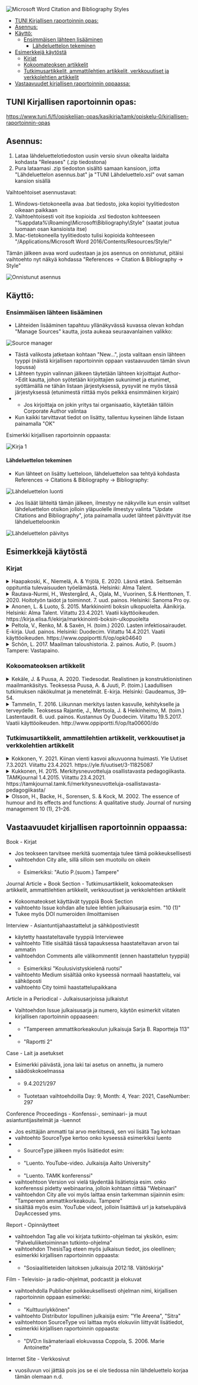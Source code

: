 ![Microsoft Word Citation and Bibliography Styles](https://github.com/jenrant/tuni_lahdeluettelo/blob/master/Photos/BibWord.png "BibWord")

<!-- TOC -->
  * [TUNI Kirjallisen raportoinnin opas:](#tuni-kirjallisen-raportoinnin-opas)
  * [Asennus:](#asennus)
  * [Käyttö:](#käyttö)
    * [Ensimmäisen lähteen lisääminen](#ensimmäisen-lähteen-lisääminen)
      * [Lähdeluettelon tekeminen](#lähdeluettelon-tekeminen)
  * [Esimerkkejä käytöstä](#esimerkkejä-käytöstä)
    * [Kirjat](#kirjat)
    * [Kokoomateoksen artikkelit](#kokoomateoksen-artikkelit)
    * [Tutkimusartikkelit, ammattilehtien artikkelit, verkkouutiset ja verkkolehtien artikkelit](#tutkimusartikkelit-ammattilehtien-artikkelit-verkkouutiset-ja-verkkolehtien-artikkelit)
  * [Vastaavuudet kirjallisen raportoinnin oppaassa:](#vastaavuudet-kirjallisen-raportoinnin-oppaassa)
<!-- TOC -->

## TUNI Kirjallisen raportoinnin opas:
https://www.tuni.fi/fi/opiskelijan-opas/kasikirja/tamk/opiskelu-0/kirjallisen-raportoinnin-opas

## Asennus:
1. Lataa lähdeluettelotiedoston uusin versio sivun oikealta laidalta kohdasta "Releases" (.zip tiedostona)
2. Pura lataamasi .zip tiedoston sisältö samaan kansioon, jotta "Lähdeluettelon asennus.bat" ja "TUNI Lähdeluettelo.xsl" ovat saman kansion sisällä

Vaihtoehtoiset asennustavat:
1. Windows-tietokoneella avaa .bat tiedosto, joka kopioi tyylitiedoston oikeaan paikkaan
2. Vaihtoehtoisesti voit itse kopioida .xsl tiedoston kohteeseen "%appdata%\Roaming\Microsoft\Bibliography\Style\" (saatat joutua luomaan osan kansioista itse)
3. Mac-tietokoneella tyylitiedosto tulisi kopioida kohteeseen "/Applications/Microsoft Word 2016/Contents/Resources/Style/"

Tämän jälkeen avaa word uudestaan ja jos asennus on onnistunut, pitäisi vaihtoehto nyt näkyä kohdassa "References -> Citation & Bibliography -> Style"

![Onnistunut asennus](https://github.com/jenrant/tuni_lahdeluettelo/blob/master/Photos/Asennus.png "Onnistunut asennus")

## Käyttö:

### Ensimmäisen lähteen lisääminen
- Lähteiden lisääminen tapahtuu yllänäkyvässä kuvassa olevan kohdan "Manage Sources" kautta, josta aukeaa seuraavanlainen valikko:

![Source manager](https://github.com/jenrant/tuni_lahdeluettelo/blob/master/Photos/SourceManager.png "Source manager")

- Tästä valikosta jatketaan kohtaan "New...", josta valitaan ensin lähteen tyyppi (näistä kirjallisen raportoinnin oppaan vastaavuuden tämän sivun lopussa)
- Lähteen tyypin valinnan jälkeen täytetään lähteen kirjoittajat Author->Edit kautta, johon syötetään kirjoittajien sukunimet ja etunimet, syöttämällä ne tähän listaan järjestyksessä, pysyvät ne myös tässä järjestyksessä (etunimestä riittää myös pelkkä ensimmäinen kirjain)
- - Jos kirjoittaja on jokin yritys tai organisaatio, käytetään tällöin Corporate Author valintaa
- Kun kaikki tarvittavat tiedot on lisätty, tallentuu kyseinen lähde listaan painamalla "OK"

Esimerkki kirjallisen raportoinnin oppaasta:

![Kirja 1](https://github.com/jenrant/tuni_lahdeluettelo/blob/master/Photos/Kirja1.png "Kirja 1")

#### Lähdeluettelon tekeminen
- Kun lähteet on lisätty luetteloon, lähdeluettelon saa tehtyä kohdasta References -> Citations & Bibliography -> Bibliography:

![Lähdeluettelon luonti](https://github.com/jenrant/tuni_lahdeluettelo/blob/master/Photos/LähdeluettelonLuonti.png "Lähdeluettelon luonti")

- Jos lisäät lähteitä tämän jälkeen, ilmestyy ne näkyville kun ensin valitset lähdeluettelon otsikon jolloin yläpuolelle ilmestyy valinta "Update Citations and Bibliography", jota painamalla uudet lähteet päivittyvät itse lähdeluetteloonkin

![Lähdeluettelon päivitys](https://github.com/jenrant/tuni_lahdeluettelo/blob/master/Photos/LähdeluettelonPäivitys.png "Lähdeluettelon päivitys")

## Esimerkkejä käytöstä
### Kirjat
<details> 
  <summary> Haapakoski, K., Niemelä, A. & Yrjölä, E. 2020. Läsnä etänä. Seitsemän oppituntia tulevaisuuden työelämästä. Helsinki: Alma Talent. </summary>

  ![Kirja 1](https://github.com/jenrant/tuni_lahdeluettelo/blob/master/Photos/Kirja1.png)
</details>

<details> 
  <summary> Rautava-Nurmi, H., Westergård, A., Ojala, M., Vuorinen, S.& Henttonen, T. 2020. Hoitotyön taidot ja toiminnot. 7. uud. painos. Helsinki: Sanoma Pro oy. </summary>

![Kirja 2](https://github.com/jenrant/tuni_lahdeluettelo/blob/master/Photos/Kirja2.png)
</details>

<details> 
  <summary> Anonen, L. & Luoto, S. 2015. Markkinointi boksin ulkopuolelta. Äänikirja. Helsinki: Alma Talent. Viitattu 23.4.2021. Vaatii käyttöoikeuden. https://kirja.elisa.fi/ekirja/markkinointi-boksin-ulkopuolelta </summary>

![Kirja 3-1](https://github.com/jenrant/tuni_lahdeluettelo/blob/master/Photos/Kirja3-1.png)
![Kirja 3-2](https://github.com/jenrant/tuni_lahdeluettelo/blob/master/Photos/Kirja3-2.png)
</details>

<details> 
  <summary> Peltola, V., Renko, M. & Saxén, H. (toim.) 2020. Lasten infektiosairaudet. E-kirja. Uud. painos. Helsinki: Duodecim. Viitattu 14.4.2021. Vaatii käyttöoikeuden. https://www.oppiportti.fi/op/opk04640 </summary>

![Kirja 4-1](https://github.com/jenrant/tuni_lahdeluettelo/blob/master/Photos/Kirja4-1.png)
![Kirja 4-2](https://github.com/jenrant/tuni_lahdeluettelo/blob/master/Photos/Kirja4-2.png)
</details>

<details> 
  <summary> Schön, L. 2017. Maailman taloushistoria. 2. painos. Autio, P. (suom.) Tampere: Vastapaino. </summary>

![Kirja 5](https://github.com/jenrant/tuni_lahdeluettelo/blob/master/Photos/Kirja5.png)
</details>

### Kokoomateoksen artikkelit
<details> 
  <summary> Kekäle, J. & Puusa, A. 2020. Tiedesodat. Realistinen ja konstruktionistinen maailmankäsitys. Teoksessa Puusa, A. & Juuti, P. (toim.) Laadullisen tutkimuksen näkökulmat ja menetelmät. E-kirja. Helsinki: Gaudeamus, 39–54. </summary>

![Kokoomateos 1-1](https://github.com/jenrant/tuni_lahdeluettelo/blob/master/Photos/Kokoomateos1-1.png)
![Kokoomateos 1-2](https://github.com/jenrant/tuni_lahdeluettelo/blob/master/Photos/Kokoomateos1-2.png)
</details>

<details> 
  <summary> Tammelin, T. 2016. Liikunnan merkitys lasten kasvulle, kehitykselle ja terveydelle. Teoksessa Rajantie, J., Mertsola, J. & Heikinheimo, M. (toim.) Lastentaudit. 6. uud. painos. Kustannus Oy Duodecim. Viitattu 19.5.2017. Vaatii käyttöoikeuden. http://www.oppiportti.fi/op/lta00600/do </summary>

![Kokoomateos 2-1](https://github.com/jenrant/tuni_lahdeluettelo/blob/master/Photos/Kokoomateos2-1.png)
![Kokoomateos 2-2](https://github.com/jenrant/tuni_lahdeluettelo/blob/master/Photos/Kokoomateos2-2.png)
</details>

### Tutkimusartikkelit, ammattilehtien artikkelit, verkkouutiset ja verkkolehtien artikkelit
<details> 
  <summary> Kokkonen, Y. 2021. Kiinan vienti kasvoi alkuvuonna huimasti. Yle Uutiset 7.3.2021. Viitattu 23.4.2021. https://yle.fi/uutiset/3-11825087 </summary>

![Artikkeli 1-1](https://github.com/jenrant/tuni_lahdeluettelo/blob/master/Photos/Artikkeli1-1.png)
![Artikkeli 1-2](https://github.com/jenrant/tuni_lahdeluettelo/blob/master/Photos/Artikkeli1-2.png)
</details>

<details> 
  <summary> Kukkonen, H. 2015. Merkitysneuvotteluja osallistavasta pedagogiikasta. TAMKjournal 1.4.2015. Viitattu 23.4.2021. https://tamkjournal.tamk.fi/merkitysneuvotteluja-osallistavasta-pedagogiikasta/ </summary>

![Artikkeli 2-1](https://github.com/jenrant/tuni_lahdeluettelo/blob/master/Photos/Artikkeli2-1.png)
![Artikkeli 2-2](https://github.com/jenrant/tuni_lahdeluettelo/blob/master/Photos/Artikkeli2-2.png)
</details>

<details> 
  <summary> Olsson, H., Backe, H., Sorensen, S. & Kock, M. 2002. The essence of humour and its effects and functions: A qualitative study. Journal of nursing management 10 (1), 21–26. </summary>

![Artikkeli 3-1](https://github.com/jenrant/tuni_lahdeluettelo/blob/master/Photos/Artikkeli3-1.png)
![Artikkeli 3-2](https://github.com/jenrant/tuni_lahdeluettelo/blob/master/Photos/Artikkeli3-2.png)
</details>

## Vastaavuudet kirjallisen raportoinnin oppaassa:
Book - Kirjat
- Jos teokseen tarvitsee merkitä suomentaja tulee tämä poikkeuksellisesti vaihtoehdon City alle, sillä silloin sen muotoilu on oikein
- - Esimerkiksi: "Autio P.(suom.) Tampere"

Journal Article + Book Section - Tutkimusartikkelit, kokoomateoksen artikkelit, ammattilehtien artikkelit, verkkouutiset ja verkkolehtien artikkelit
- Kokoomateokset käyttävät tyyppiä Book Section
- vaihtoehto Issue kohdan alle tulee lehtien julkaisusarja esim. "10 (1)"
- Tukee myös DOI numeroiden ilmoittamisen

Interview - Asiantuntijahaastattelut ja sähköpostiviestit
- käytetty haastateltavalle tyyppiä Interviewee
- vaihtoehto Title sisältää tässä tapauksessa haastateltavan arvon tai ammatin
- vaihtoehdon Comments alle välikommentit (ennen haastattelun tyyppiä)
- - Esimerkiksi "Koulusivistyskielenä ruotsi"
- vaihtoehto Medium sisältää onko kyseessä normaali haastattelu, vai sähköposti
- vaihtoehto City toimii haastattelupaikkana

Article in a Periodical - Julkaisusarjoissa julkaistut
- Vaihtoehdon Issue julkaisusarja ja numero, käytön esimerkit viitaten kirjallisen raportoinnin oppaaseen:
- - "Tampereen ammattikorkeakoulun julkaisuja Sarja B. Raportteja 113"
- - "Raportti 2"

Case - Lait ja asetukset
- Esimerkki päivästä, jona laki tai asetus on annettu, ja numero säädöskokoelmassa
- - 9.4.2021/297
- - Tuotetaan vaihtoehdoilla Day: 9, Month: 4, Year: 2021, CaseNumber: 297

Conference Proceedings - Konfenssi-, seminaari- ja muut asiantuntijasitelmät ja -luennot
- Jos esittäjän ammatti tai arvo merkitsevä, sen voi lisätä Tag kohtaan
- vaihtoehto SourceType kertoo onko kyseessä esimerkiksi luento
- - SourceType jälkeen myös lisätiedot esim:
- - "Luento. YouTube-video. Julkaisija Aalto University"
- - "Luento. TAMK konferenssi"
- vaihtoehtoon Version voi vielä täydentää lisätietoja esim. onko konferenssi pidetty webinaarina, jolloin kohtaan riittää "Webinaari"
- vaihtoehdon City alle voi myös laittaa ensin tarkemman sijainnin esim: "Tampereen ammattikorkeakoulu. Tampere"
- sisältää myös esim. YouTube videot, jolloin lisättävä url ja katselupäivä DayAccessed yms.

Report - Opinnäytteet
- vaihtoehdon Tag alle voi kirjata tutkinto-ohjelman tai yksikön, esim: "Palveluliiketoiminnan tutkinto-ohjelma"
- vaihtoehdon ThesisTag eteen myös julkaisun tiedot, jos oleellinen; esimerkki kirjallisen raportoinnin oppaasta:
- - "Sosiaalitieteiden laitoksen julkaisuja 2012:18. Väitöskirja"

Film - Televisio- ja radio-ohjelmat, podcastit ja elokuvat
- vaihtoehdolla Publisher poikkeuksellisesti ohjelman nimi, kirjallisen raportoinnin oppaan esimerkki:
- - "Kulttuuriykkönen"
- vaihtoehto Distributor lopullinen julkaisija esim: "Yle Areena", "Sitra"
- vaihtoehtoon SourceType voi laittaa myös elokuviin liittyvät lisätiedot, esimerkki kirjallisen raportoinnin oppaasta:
- - "DVD:n lisämateriaali elokuvassa Coppola, S. 2006. Marie Antoinette"

Internet Site - Verkkosivut
- vuosiluvun voi jättää pois jos se ei ole tiedossa niin lähdeluettelo korjaa tämän olemaan n.d.